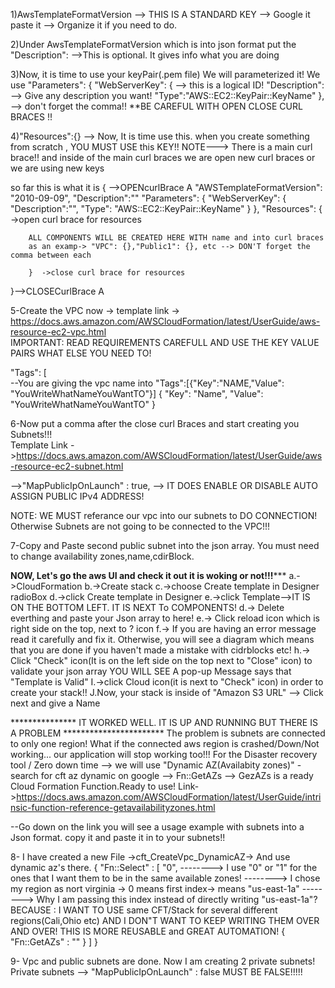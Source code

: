 1)AwsTemplateFormatVersion --> THIS IS A STANDARD KEY --> Google it paste it --> Organize it if you need to do.

2)Under AwsTemplateFormatVersion which is into json format put the "Description": -->This is optional. It gives info what you are doing

3)Now, it is time to use your keyPair(.pem file) We will parameterized it!
 We use "Parameters": {
        "WebServerKey": {   --> this is a logical ID!
            "Description": --> Give any description you want!
            "Type":"AWS::EC2::KeyPair::KeyName"
            }, --> don't forget the comma!!
            **BE CAREFUL WITH OPEN CLOSE CURL BRACES !! 

4)"Resources":{} --> Now, It is time use this. when you create something from scratch , YOU MUST USE this KEY!!
NOTE---> There is a main curl brace!! and inside of the main curl braces we are open new curl braces or we are using new keys

so far this is what it is
{ -->OPENcurlBrace A
    "AWSTemplateFormatVersion": "2010-09-09",
    "Description":""
    "Parameters": {
        "WebServerKey": {
            "Description":"",
            "Type": "AWS::EC2::KeyPair::KeyName"
        }
    },
    "Resources": {  ->open curl brace for resources 
        
        ALL COMPONENTS WILL BE CREATED HERE WITH name and into curl braces 
        as an examp-> "VPC": {},"Public1": {}, etc --> DON'T forget the comma between each 
        
        }  ->close curl brace for resources

}-->CLOSECurlBrace A

5-Create the VPC now -> template link -> https://docs.aws.amazon.com/AWSCloudFormation/latest/UserGuide/aws-resource-ec2-vpc.html   
IMPORTANT: READ REQUIREMENTS CAREFULL AND USE THE KEY VALUE PAIRS WHAT ELSE YOU NEED TO!

"Tags": [                          
    --You are giving the vpc name into "Tags":[{"Key":"NAME,"Value": "YouWriteWhatNameYouWantTO"}]
                    {
                        "Key": "Name",
                        "Value": "YouWriteWhatNameYouWantTO"
                    }

6-Now put a comma after the close curl Braces and start creating you Subnets!!!  
  Template Link ->https://docs.aws.amazon.com/AWSCloudFormation/latest/UserGuide/aws-resource-ec2-subnet.html

  -->"MapPublicIpOnLaunch" : true, --> IT DOES ENABLE OR DISABLE AUTO ASSIGN PUBLIC IPv4 ADDRESS!

NOTE: WE MUST referance our vpc into our subnets to DO CONNECTION! Otherwise Subnets are not going to be connected to the VPC!!!          

7-Copy and Paste second public subnet into the json array. You must need to change availability zones,name,cdirBlock.

******************NOW, Let's go the aws UI and check it out it is woking or not!!!*********************
   a.->CloudFormation
   b.->Create stack 
   c.->choose Create template in Designer radioBox
   d.->click Create template in Designer 
   e.->click Template-->IT IS ON THE BOTTOM LEFT. IT IS NEXT To COMPONENTS!
   d.-> Delete everthing and paste your Json array to here!
   e.-> Click reload icon which is right side on the top, next to ? icon
   f.-> If you are having an error message read it carefully and fix it. Otherwise, you will see a diagram which means that you are done if you haven't made a mistake with cidrblocks etc!
   h.-> Click "Check" icon(It is on the left side on the top next to "Close" icon) to validate your json array
        YOU WILL SEE A pop-up Message says that "Template is Valid"
   I.->click Cloud icon(it is next to "Check" icon) in order to create your stack!!
   J.Now, your stack is inside of "Amazon S3 URL" --> Click next and give a Name

   *************** IT WORKED WELL. IT IS UP AND RUNNING BUT THERE IS A PROBLEM ***********************
   The problem is subnets are connected to only one region! What if the connected aws region is crashed/Down/Not working... our application will stop working too!!! 
   For the Disaster recovery tool / Zero down time --> we will use "Dynamic AZ(Availabity zones)"
   -search for cft az dynamic on google --> Fn::GetAZs --> GezAZs is a ready Cloud Formation Function.Ready to use!
Link->https://docs.aws.amazon.com/AWSCloudFormation/latest/UserGuide/intrinsic-function-reference-getavailabilityzones.html

--Go down on the link you will see a usage example with subnets into a Json format. copy it and paste it in to your subnets!!

8- I have created a new File ->cft_CreateVpc_DynamicAZ-> And use dynamic az's there. 
     {
      "Fn::Select" : [ 
        "0",            --------> I use "0" or "1" for the ones that I want them to be in the same available zones!
                        --------> I chose my region as nort virginia -> 0 means first index-> means "us-east-1a"
                        --------> Why I am passing this index instead of directly writing "us-east-1a"?
                                  BECAUSE : I WANT TO USE same CFT/Stack for several different regions(Cali,Ohio etc)
                                            AND I DON"T WANT TO KEEP WRITING THEM OVER AND OVER!
                                            THIS IS MORE REUSABLE and GREAT AUTOMATION!
        { 
          "Fn::GetAZs" : "" 
        } 
      ]
    }

 9- Vpc and public subnets are done. Now I am creating 2 private subnets!   
   Private subnets --> "MapPublicIpOnLaunch" : false  MUST BE FALSE!!!!!
